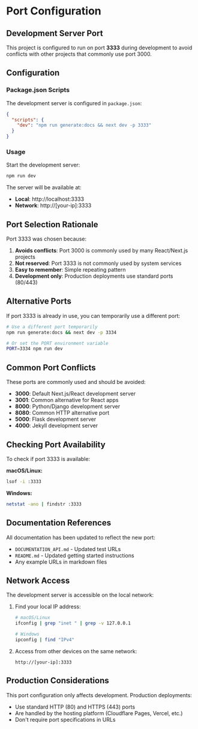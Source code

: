 # Port Configuration

## Development Server Port

This project is configured to run on port **3333** during development to avoid conflicts with other projects that commonly use port 3000.

## Configuration

### Package.json Scripts

The development server is configured in `package.json`:

```json
{
  "scripts": {
    "dev": "npm run generate:docs && next dev -p 3333"
  }
}
```

### Usage

Start the development server:

```bash
npm run dev
```

The server will be available at:

- **Local**: http://localhost:3333
- **Network**: http://[your-ip]:3333

## Port Selection Rationale

Port 3333 was chosen because:

1. **Avoids conflicts**: Port 3000 is commonly used by many React/Next.js projects
2. **Not reserved**: Port 3333 is not commonly used by system services
3. **Easy to remember**: Simple repeating pattern
4. **Development only**: Production deployments use standard ports (80/443)

## Alternative Ports

If port 3333 is already in use, you can temporarily use a different port:

```bash
# Use a different port temporarily
npm run generate:docs && next dev -p 3334

# Or set the PORT environment variable
PORT=3334 npm run dev
```

## Common Port Conflicts

These ports are commonly used and should be avoided:

- **3000**: Default Next.js/React development server
- **3001**: Common alternative for React apps
- **8000**: Python/Django development server
- **8080**: Common HTTP alternative port
- **5000**: Flask development server
- **4000**: Jekyll development server

## Checking Port Availability

To check if port 3333 is available:

**macOS/Linux:**

```bash
lsof -i :3333
```

**Windows:**

```bash
netstat -ano | findstr :3333
```

## Documentation References

All documentation has been updated to reflect the new port:

- `DOCUMENTATION_API.md` - Updated test URLs
- `README.md` - Updated getting started instructions
- Any example URLs in markdown files

## Network Access

The development server is accessible on the local network:

1. Find your local IP address:

   ```bash
   # macOS/Linux
   ifconfig | grep "inet " | grep -v 127.0.0.1

   # Windows
   ipconfig | find "IPv4"
   ```

2. Access from other devices on the same network:
   ```
   http://[your-ip]:3333
   ```

## Production Considerations

This port configuration only affects development. Production deployments:

- Use standard HTTP (80) and HTTPS (443) ports
- Are handled by the hosting platform (Cloudflare Pages, Vercel, etc.)
- Don't require port specifications in URLs

